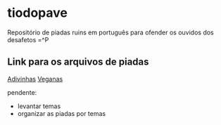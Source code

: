 # tiodopave
Repositório de piadas ruins em português para ofender os ouvidos dos desafetos =^P

## Link para os arquivos de piadas
[Adivinhas](Adivinhas.md)
[Veganas](Veganas.md)

pendente: 

- levantar temas
- organizar as piadas por temas


